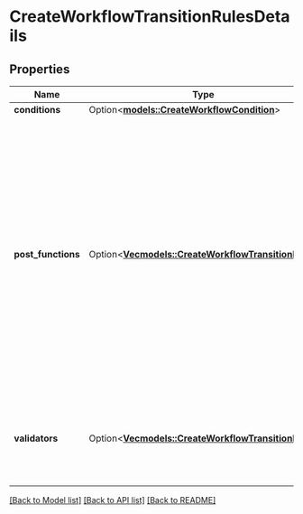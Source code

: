 # CreateWorkflowTransitionRulesDetails

## Properties

Name | Type | Description | Notes
------------ | ------------- | ------------- | -------------
**conditions** | Option<[**models::CreateWorkflowCondition**](CreateWorkflowCondition.md)> | The workflow conditions. | [optional]
**post_functions** | Option<[**Vec<models::CreateWorkflowTransitionRule>**](CreateWorkflowTransitionRule.md)> | The workflow post functions.  **Note:** The default post functions are always added to the *initial* transition, as in:      \"postFunctions\": [         {             \"type\": \"IssueCreateFunction\"         },         {             \"type\": \"IssueReindexFunction\"         },         {             \"type\": \"FireIssueEventFunction\",             \"configuration\": {                 \"event\": {                     \"id\": \"1\",                     \"name\": \"issue_created\"                 }             }         }     ]  **Note:** The default post functions are always added to the *global* and *directed* transitions, as in:      \"postFunctions\": [         {             \"type\": \"UpdateIssueStatusFunction\"         },         {             \"type\": \"CreateCommentFunction\"         },         {             \"type\": \"GenerateChangeHistoryFunction\"         },         {             \"type\": \"IssueReindexFunction\"         },         {             \"type\": \"FireIssueEventFunction\",             \"configuration\": {                 \"event\": {                     \"id\": \"13\",                     \"name\": \"issue_generic\"                 }             }         }     ] | [optional]
**validators** | Option<[**Vec<models::CreateWorkflowTransitionRule>**](CreateWorkflowTransitionRule.md)> | The workflow validators.  **Note:** The default permission validator is always added to the *initial* transition, as in:      \"validators\": [         {             \"type\": \"PermissionValidator\",             \"configuration\": {                 \"permissionKey\": \"CREATE_ISSUES\"             }         }     ] | [optional]

[[Back to Model list]](../README.md#documentation-for-models) [[Back to API list]](../README.md#documentation-for-api-endpoints) [[Back to README]](../README.md)


